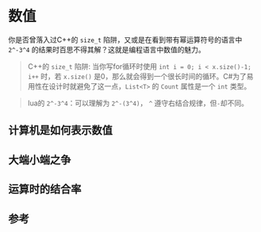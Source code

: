 # 数值

你是否曾落入过C++的 `size_t` 陷阱，又或是在看到带有幂运算符号的语言中 `2^-3^4` 的结果时百思不得其解？这就是编程语言中数值的魅力。
>  C++的 `size_t` 陷阱: 当你写for循环时使用 `int i = 0; i < x.size()-1; i++` 时，若 `x.size()` 是0，那么就会得到一个很长时间的循环。C#为了易用性在设计时就避免了这一点，`List<T>` 的 `Count` 属性是一个 `int` 类型。

> lua的 `2^-3^4`：可以理解为 `2^-(3^4)`， `^` 遵守右结合规律，但`-`却不同。

## 计算机是如何表示数值


## 大端小端之争


## 运算时的结合率


## 参考